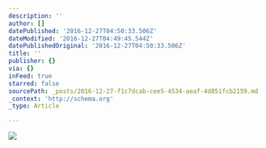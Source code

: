 ```yaml
---
description: ''
author: []
datePublished: '2016-12-27T04:50:33.506Z'
dateModified: '2016-12-27T04:49:45.544Z'
datePublishedOriginal: '2016-12-27T04:50:33.506Z'
title: ''
publisher: {}
via: {}
inFeed: true
starred: false
sourcePath: _posts/2016-12-27-f1c7dcab-cee5-4534-aeaf-4d851fcb2159.md
_context: 'http://schema.org'
_type: Article

---
```

![](https://the-grid-user-content.s3-us-west-2.amazonaws.com/0976ee50-cf6b-4eee-9dfb-c608661bbf8b.png)